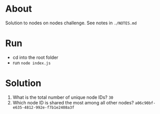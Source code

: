 # About 
Solution to nodes on nodes challenge. See notes in `./NOTES.md`

# Run
* cd into the root folder 
* run `node index.js`

# Solution
1. What is the total number of unique node IDs? `30` 
2. Which node ID is shared the most among all other nodes? `a06c90bf-e635-4812-992e-f7b1e2408a3f`
